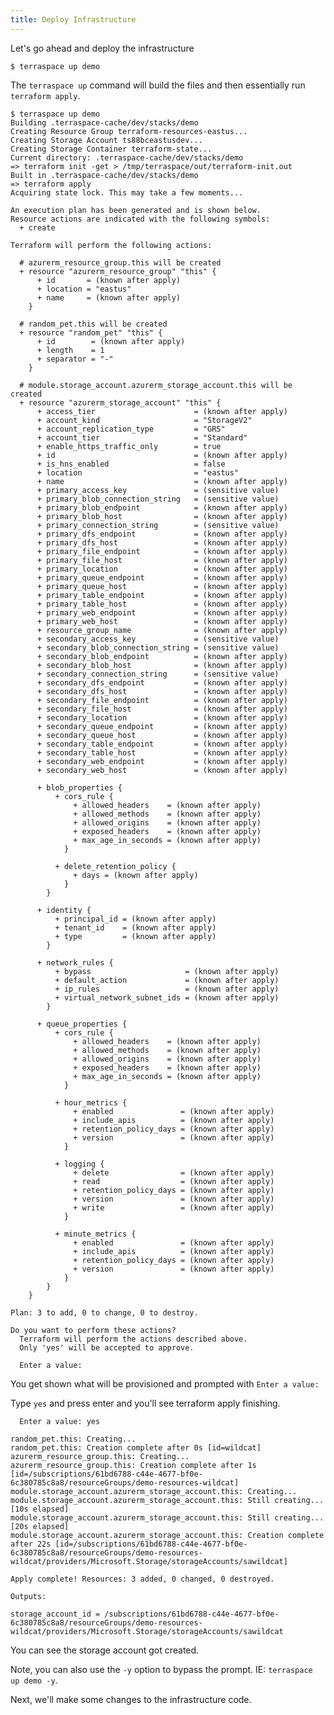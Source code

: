 ```yaml
---
title: Deploy Infrastructure
---
```


Let's go ahead and deploy the infrastructure

    $ terraspace up demo

The `terraspace up` command will build the files and then essentially run `terraform apply`.

    $ terraspace up demo
    Building .terraspace-cache/dev/stacks/demo
    Creating Resource Group terraform-resources-eastus...
    Creating Storage Account ts88bceastusdev...
    Creating Storage Container terraform-state...
    Current directory: .terraspace-cache/dev/stacks/demo
    => terraform init -get > /tmp/terraspace/out/terraform-init.out
    Built in .terraspace-cache/dev/stacks/demo
    => terraform apply
    Acquiring state lock. This may take a few moments...

    An execution plan has been generated and is shown below.
    Resource actions are indicated with the following symbols:
      + create

    Terraform will perform the following actions:

      # azurerm_resource_group.this will be created
      + resource "azurerm_resource_group" "this" {
          + id       = (known after apply)
          + location = "eastus"
          + name     = (known after apply)
        }

      # random_pet.this will be created
      + resource "random_pet" "this" {
          + id        = (known after apply)
          + length    = 1
          + separator = "-"
        }

      # module.storage_account.azurerm_storage_account.this will be created
      + resource "azurerm_storage_account" "this" {
          + access_tier                      = (known after apply)
          + account_kind                     = "StorageV2"
          + account_replication_type         = "GRS"
          + account_tier                     = "Standard"
          + enable_https_traffic_only        = true
          + id                               = (known after apply)
          + is_hns_enabled                   = false
          + location                         = "eastus"
          + name                             = (known after apply)
          + primary_access_key               = (sensitive value)
          + primary_blob_connection_string   = (sensitive value)
          + primary_blob_endpoint            = (known after apply)
          + primary_blob_host                = (known after apply)
          + primary_connection_string        = (sensitive value)
          + primary_dfs_endpoint             = (known after apply)
          + primary_dfs_host                 = (known after apply)
          + primary_file_endpoint            = (known after apply)
          + primary_file_host                = (known after apply)
          + primary_location                 = (known after apply)
          + primary_queue_endpoint           = (known after apply)
          + primary_queue_host               = (known after apply)
          + primary_table_endpoint           = (known after apply)
          + primary_table_host               = (known after apply)
          + primary_web_endpoint             = (known after apply)
          + primary_web_host                 = (known after apply)
          + resource_group_name              = (known after apply)
          + secondary_access_key             = (sensitive value)
          + secondary_blob_connection_string = (sensitive value)
          + secondary_blob_endpoint          = (known after apply)
          + secondary_blob_host              = (known after apply)
          + secondary_connection_string      = (sensitive value)
          + secondary_dfs_endpoint           = (known after apply)
          + secondary_dfs_host               = (known after apply)
          + secondary_file_endpoint          = (known after apply)
          + secondary_file_host              = (known after apply)
          + secondary_location               = (known after apply)
          + secondary_queue_endpoint         = (known after apply)
          + secondary_queue_host             = (known after apply)
          + secondary_table_endpoint         = (known after apply)
          + secondary_table_host             = (known after apply)
          + secondary_web_endpoint           = (known after apply)
          + secondary_web_host               = (known after apply)

          + blob_properties {
              + cors_rule {
                  + allowed_headers    = (known after apply)
                  + allowed_methods    = (known after apply)
                  + allowed_origins    = (known after apply)
                  + exposed_headers    = (known after apply)
                  + max_age_in_seconds = (known after apply)
                }

              + delete_retention_policy {
                  + days = (known after apply)
                }
            }

          + identity {
              + principal_id = (known after apply)
              + tenant_id    = (known after apply)
              + type         = (known after apply)
            }

          + network_rules {
              + bypass                     = (known after apply)
              + default_action             = (known after apply)
              + ip_rules                   = (known after apply)
              + virtual_network_subnet_ids = (known after apply)
            }

          + queue_properties {
              + cors_rule {
                  + allowed_headers    = (known after apply)
                  + allowed_methods    = (known after apply)
                  + allowed_origins    = (known after apply)
                  + exposed_headers    = (known after apply)
                  + max_age_in_seconds = (known after apply)
                }

              + hour_metrics {
                  + enabled               = (known after apply)
                  + include_apis          = (known after apply)
                  + retention_policy_days = (known after apply)
                  + version               = (known after apply)
                }

              + logging {
                  + delete                = (known after apply)
                  + read                  = (known after apply)
                  + retention_policy_days = (known after apply)
                  + version               = (known after apply)
                  + write                 = (known after apply)
                }

              + minute_metrics {
                  + enabled               = (known after apply)
                  + include_apis          = (known after apply)
                  + retention_policy_days = (known after apply)
                  + version               = (known after apply)
                }
            }
        }

    Plan: 3 to add, 0 to change, 0 to destroy.

    Do you want to perform these actions?
      Terraform will perform the actions described above.
      Only 'yes' will be accepted to approve.

      Enter a value:
You get shown what will be provisioned and prompted with `Enter a value:`

Type `yes` and press enter and you'll see terraform apply finishing.

      Enter a value: yes

    random_pet.this: Creating...
    random_pet.this: Creation complete after 0s [id=wildcat]
    azurerm_resource_group.this: Creating...
    azurerm_resource_group.this: Creation complete after 1s [id=/subscriptions/61bd6788-c44e-4677-bf0e-6c380785c8a8/resourceGroups/demo-resources-wildcat]
    module.storage_account.azurerm_storage_account.this: Creating...
    module.storage_account.azurerm_storage_account.this: Still creating... [10s elapsed]
    module.storage_account.azurerm_storage_account.this: Still creating... [20s elapsed]
    module.storage_account.azurerm_storage_account.this: Creation complete after 22s [id=/subscriptions/61bd6788-c44e-4677-bf0e-6c380785c8a8/resourceGroups/demo-resources-wildcat/providers/Microsoft.Storage/storageAccounts/sawildcat]

    Apply complete! Resources: 3 added, 0 changed, 0 destroyed.

    Outputs:

    storage_account_id = /subscriptions/61bd6788-c44e-4677-bf0e-6c380785c8a8/resourceGroups/demo-resources-wildcat/providers/Microsoft.Storage/storageAccounts/sawildcat

You can see the storage account got created.

Note, you can also use the `-y` option to bypass the prompt. IE: `terraspace up demo -y`.

Next, we'll make some changes to the infrastructure code.
